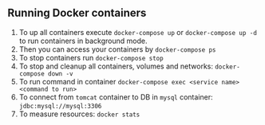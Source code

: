 ## Running Docker containers

1. To up all containers execute `docker-compose up` or `docker-compose up -d` to run containers in background mode.
2. Then you can access your containers by `docker-compose ps`
3. To stop containers run `docker-compose stop`
4. To stop and cleanup all containers, volumes and networks: `docker-compose down -v`
5. To run command in container `docker-compose exec <service name> <command to run>`
6. To connect from `tomcat` container to DB in `mysql` container: `jdbc:mysql://mysql:3306`
7. To measure resources: `docker stats` 